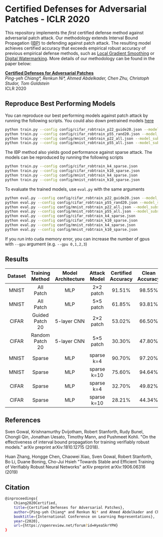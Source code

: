 Certified Defenses for Adversarial Patches - ICLR 2020
=====================
This repository implements the _first_ certified defense method against adversarial patch attack.
Our methodology extends Interval Bound Propagation ([IBP](https://arxiv.org/abs/1810.12715)) 
 to defending against patch attack. The resulting model achieves certified accuracy 
 that exceeds empirical robust accuracy of previous empirical defense methods, such as 
 [Local Gradient Smoothing](https://arxiv.org/abs/1807.01216) or [Digital Watermarking](https://ieeexplore.ieee.org/document/8575371). More details of our methodology can be found 
 in the paper below:

[**Certified Defenses for Adversarial Patches**](https://openreview.net/forum?id=HyeaSkrYPH&noteId=HyeaSkrYPH) <br>
_Ping-yeh Chiang*, Renkun Ni*, Ahmed Abdelkader, Chen Zhu, Christoph Studor, Tom Goldstein_<br>
ICLR 2020 <br>

Reproduce Best Performing Models
---------------------
You can reproduce our best performing models against patch attack by running the following scripts. You could also down pretrained models [here](https://drive.google.com/file/d/1cw3N3M3mZ4AXS8d3psKzgMiq7U5LWowL/view?usp=sharing) <br>
```bash
python train.py --config config/cifar_robtrain_p22_guide20.json --model_subset 3
python train.py --config config/cifar_robtrain_p55_rand20.json --model_subset 3
python train.py --config config/mnist_robtrain_p22_all.json --model_subset 0
python train.py --config config/mnist_robtrain_p55_all.json --model_subset 0
``` 

The IBP method also yields good performance against sparse attack. The models can be reproduced by running the following scripts<br>
```bash
python train.py --config config/cifar_robtrain_k4_sparse.json
python train.py --config config/cifar_robtrain_k10_sparse.json
python train.py --config config/mnist_robtrain_k4_sparse.json
python train.py --config config/mnist_robtrain_k10_sparse.json
``` 

To evaluate the trained models, use `eval.py` with the same arguments
```bash
python eval.py --config config/cifar_robtrain_p22_guide20.json --model_subset 3
python eval.py --config config/cifar_robtrain_p55_rand20.json --model_subset 3
python eval.py --config config/mnist_robtrain_p22_all.json --model_subset 0
python eval.py --config config/mnist_robtrain_p55_all.json --model_subset 0
python eval.py --config config/cifar_robtrain_k4_sparse.json
python eval.py --config config/cifar_robtrain_k10_sparse.json
python eval.py --config config/mnist_robtrain_k4_sparse.json
python eval.py --config config/mnist_robtrain_k10_sparse.json
``` 
If you run into cuda memory error, you can increase the number of gpus with `--gpu` argument (e.g. `--gpu 0,1,2,3`)

Results
---------------------

|Dataset | Training Method | Model Architecture | Attack Model | Certified Accuracy | Clean Accuracy|
|:-------: | :------: | :-------: | :-------: | :-------: | :-------:|
|MNIST | All Patch | MLP | 2×2 patch | 91.51% | 98.55% |
|MNIST | All Patch | MLP | 5×5 patch | 61.85% | 93.81% |
|CIFAR | Guided Patch 20 | 5-layer CNN | 2×2 patch | 53.02% | 66.50% |
|CIFAR | Random Patch 20 | 5-layer CNN | 5×5 patch | 30.30% | 47.80% |
|MNIST | Sparse | MLP | sparse k=4 | 90.70% | 97.20% |
|MNIST | Sparse | MLP | sparse k=10 | 75.60% | 94.64% |
|CIFAR | Sparse | MLP | sparse k=4  | 32.70% | 49.82% |
|CIFAR | Sparse | MLP | sparse k=10  | 28.21% | 44.34% |

References
---------------------
Sven Gowal, Krishnamurthy Dvijotham, Robert Stanforth, Rudy Bunel, Chongli Qin, Jonathan Uesato, Timothy Mann, and Pushmeet Kohli. "On the effectiveness of interval bound propagation for training verifiably robust models." arXiv preprint arXiv:1810.12715 (2018).

Huan Zhang, Hongge Chen, Chaowei Xiao, Sven Gowal, Robert Stanforth, Bo Li, Duane Boning, Cho-Jui Hsieh "Towards Stable and Efficient Training of Verifiably Robust Neural Networks" arXiv preprint arXiv:1906.06316 (2019)


Citation
---------------------
```bash
@inproceedings{
    Chiang2020Certified,
    title={Certified Defenses for Adversarial Patches},
    author={Ping-yeh Chiang* and Renkun Ni* and Ahmed Abdelkader and Chen Zhu and Christoph Studor and Tom Goldstein},
    booktitle={International Conference on Learning Representations},
    year={2020},
    url={https://openreview.net/forum?id=HyeaSkrYPH}
}
``` 

